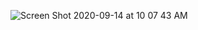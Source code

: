 ![Screen Shot 2020-09-14 at 10 07 43 AM](https://user-images.githubusercontent.com/26718123/93240920-58f03800-f74a-11ea-9be8-0c76728249c6.png)

<!--
**joaquincamara/joaquincamara** is a ✨ _special_ ✨ repository because its `README.md` (this file) appears on your GitHub profile.

Here are some ideas to get you started:

- 🔭 I’m currently working on ...
- 🌱 I’m currently learning ...
- 👯 I’m looking to collaborate on ...
- 🤔 I’m looking for help with ...
- 💬 Ask me about ...
- 📫 How to reach me: ...
- 😄 Pronouns: ...
- ⚡ Fun fact: ...
-->
